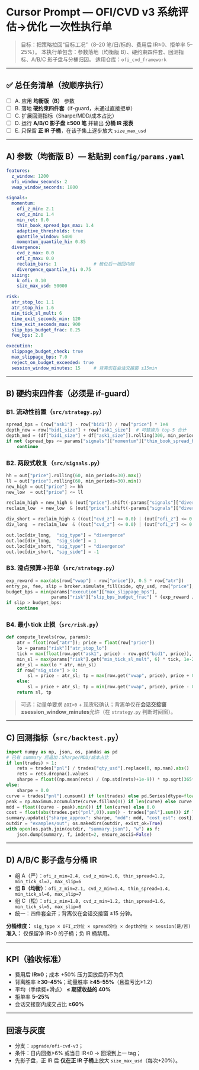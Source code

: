 
# Cursor Prompt — OFI/CVD v3 系统评估→优化 一次性执行单

> 目标：把策略拉回“目标工况”（8–20 笔/日/标的、费用后 IR≥0、拒单率 5–25%）。
> 本执行单包含：参数落地（均衡版 B）、硬约束四件套、回测指标、A/B/C 影子盘与分桶归因。
> 适用仓库：`ofi_cvd_framework`

---

## ✅ 总任务清单（按顺序执行）
- [ ] A. 应用 **均衡版（B）** 参数
- [ ] B. 落地 **硬约束四件套**（if-guard，未通过直接拒单）
- [ ] C. 扩展回测指标（Sharpe/MDD/成本占比）
- [ ] D. 运行 **A/B/C 影子盘 ≥500 笔** 并输出 **分桶 IR 报表**
- [ ] E. 只保留 **正 IR 子桶**，在该子集上逐步放大 `size_max_usd`

---

## A) 参数（均衡版 B）— 粘贴到 `config/params.yaml`
```yaml
features:
  z_window: 1200
  ofi_window_seconds: 2
  vwap_window_seconds: 1800

signals:
  momentum:
    ofi_z_min: 2.1
    cvd_z_min: 1.4
    min_ret: 0.0
    thin_book_spread_bps_max: 1.4
    adaptive_thresholds: true
    quantile_window: 5400
    momentum_quantile_hi: 0.85
  divergence:
    cvd_z_max: 0.0
    ofi_z_max: 0.0
    reclaim_bars: 1              # 破位后一根回内侧
    divergence_quantile_hi: 0.75
  sizing:
    k_ofi: 0.10
    size_max_usd: 50000

risk:
  atr_stop_lo: 1.1
  atr_stop_hi: 1.6
  min_tick_sl_mult: 6
  time_exit_seconds_min: 120
  time_exit_seconds_max: 900
  slip_bps_budget_frac: 0.25
  fee_bps: 2.0

execution:
  slippage_budget_check: true
  max_slippage_bps: 7.0
  reject_on_budget_exceeded: true
  session_window_minutes: 15     # 背离仅在会话交接窗 ±15min
```

---

## B) 硬约束四件套（必须是 if-guard）

### B1. 流动性前置（`src/strategy.py`）
```python
spread_bps = (row["ask1"] - row["bid1"]) / row["price"] * 1e4
depth_now = row["bid1_size"] + row["ask1_size"]  # 可替换为 top-5 合计
depth_med = (df["bid1_size"] + df["ask1_size"]).rolling(300, min_periods=60).median().fillna(method="bfill").iloc[i]
if not (spread_bps <= params["signals"]["momentum"]["thin_book_spread_bps_max"] and depth_now >= depth_med):
    continue
```

### B2. 两段式收复（`src/signals.py`）
```python
hh = out["price"].rolling(60, min_periods=30).max()
ll = out["price"].rolling(60, min_periods=30).min()
new_high = out["price"] >= hh
new_low  = out["price"] <= ll

reclaim_high = new_high & (out["price"].shift(-params["signals"]["divergence"].get("reclaim_bars",1)) < hh)
reclaim_low  = new_low  & (out["price"].shift(-params["signals"]["divergence"].get("reclaim_bars",1)) > ll)

div_short = reclaim_high & ((out["cvd_z"] <= 0.0) | (out["ofi_z"] <= 0.0))
div_long  = reclaim_low  & ((out["cvd_z"] <= 0.0) | (out["ofi_z"] <= 0.0))

out.loc[div_long,  "sig_type"] = "divergence"
out.loc[div_long,  "sig_side"] = 1
out.loc[div_short, "sig_type"] = "divergence"
out.loc[div_short, "sig_side"] = -1
```

### B3. 滑点预算→拒单（`src/strategy.py`）
```python
exp_reward = max(abs(row["vwap"] - row["price"]), 0.5 * row["atr"])
entry_px, fee, slip = broker.simulate_fill(side, qty_usd, row["price"], row["atr"], exp_reward)
budget_bps = min(params["execution"]["max_slippage_bps"],
                 params["risk"]["slip_bps_budget_frac"] * (exp_reward / row["price"]) * 1e4)
if slip > budget_bps:
    continue
```

### B4. 最小 tick 止损（`src/risk.py`）
```python
def compute_levels(row, params):
    atr = float(row["atr"]); price = float(row["price"])
    lo = params["risk"]["atr_stop_lo"]
    tick = max(float(row.get("ask1", price) - row.get("bid1", price)), 1e-2)
    min_sl = max(params["risk"].get("min_tick_sl_mult", 6) * tick, 1e-2)
    atr_sl = max(lo * atr, min_sl)
    if row["sig_side"] > 0:
        sl = price - atr_sl; tp = max(row.get("vwap", price), price + 0.5*atr)
    else:
        sl = price + atr_sl; tp = min(row.get("vwap", price), price - 0.5*atr)
    return sl, tp
```

> 可选：动量单要求 `ΔOI>0` + 现货轻确认；背离单仅在**会话交接窗 ±session_window_minutes**允许（在 `strategy.py` 判断时间窗）。

---

## C) 回测指标（`src/backtest.py`）
```python
import numpy as np, json, os, pandas as pd
# 已有 summary 后追加：Sharpe/MDD/成本占比
if len(trades) > 1:
    rets = trades["pnl"] / trades["qty_usd"].replace(0, np.nan).abs()
    rets = rets.dropna().values
    sharpe = float((np.mean(rets) / (np.std(rets)+1e-9)) * np.sqrt(365*24*60*60)) if len(rets)>1 else 0.0
else:
    sharpe = 0.0
curve = trades["pnl"].cumsum() if len(trades) else pd.Series(dtype=float)
peak = np.maximum.accumulate(curve.fillna(0)) if len(curve) else curve
mdd = float((curve - peak).min()) if len(curve) else 0.0
cost = float(abs(trades.get("pnl",0)).sum() - trades["pnl"].sum()) if len(trades) else 0.0  # 近似
summary.update({"sharpe_approx": sharpe, "mdd": mdd, "cost_est": cost})
outdir = "examples/out"; os.makedirs(outdir, exist_ok=True)
with open(os.path.join(outdir, "summary.json"), "w") as f:
    json.dump(summary, f, indent=2, ensure_ascii=False)
```

---

## D) A/B/C 影子盘与分桶 IR
- 组 A（严）：`ofi_z_min=2.4, cvd_z_min=1.6, thin_spread=1.2, min_tick_sl=7, max_slip=6`
- 组 **B（均衡）**：`ofi_z_min=2.1, cvd_z_min=1.4, thin_spread=1.4, min_tick_sl=6, max_slip=7`
- 组 C（松）：`ofi_z_min=1.8, cvd_z_min=1.2, thin_spread=1.6, min_tick_sl=5, max_slip=8`
- 统一：四件套全开；背离仅在会话交接窗 ±15 分钟。

**分桶维度：** `sig_type × OFI_z分位 × spread分位 × depth分位 × session(是/否)`  
**准入：** 仅保留净 IR>0 的子桶；负 IR 桶禁用。

---

## KPI（验收标准）
- 费用后 **IR≥0**；成本 +50% 压力回放后仍不为负
- 背离胜率 **≥30–45%**；动量胜率 **≥45–55%**（且盈亏比>1.2）
- 平均（手续费+滑点） **≤ 期望收益的 40%**
- 拒单率 **5–25%**
- 会话交接窗内成交占比 **≥60%**

---

## 回滚与灰度
- 分支：`upgrade/ofi-cvd-v3`；
- 条件：日内回撤>6% 或当日 IR<0 → 回滚到上一 tag；
- 先影子盘，正 IR 后 **仅在正 IR 子桶**上放大 `size_max_usd`（每次+20%）。
